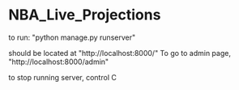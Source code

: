 # NBA_Live_Projections

to run: 
"python manage.py runserver"

should be located at "http://localhost:8000/" 
To go to admin page, "http://localhost:8000/admin"

to stop running server, control C